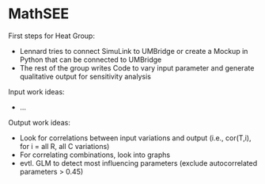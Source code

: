 # MathSEE

First steps for Heat Group:
- Lennard tries to connect SimuLink to UMBridge or create a Mockup in Python that can be connected to UMBridge
- The rest of the group writes Code to vary input parameter and generate qualitative output for sensitivity analysis

Input work ideas:
- ...

Output work ideas:
- Look for correlations between input variations and output (i.e., cor(T,i), for i = all R, all C variations)
- For correlating combinations, look into graphs
- evtl. GLM to detect most influencing parameters (exclude autocorrelated parameters > 0.45)
